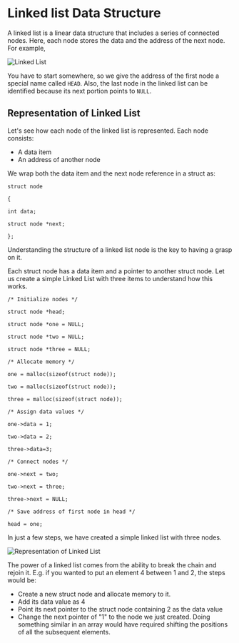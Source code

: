 # Linked list Data Structure

A linked list is a linear data structure that includes a series of connected nodes. Here, each node stores the data and the address of the next node. For example,

![Linked List](image.jpg)

You have to start somewhere, so we give the address of the first node a special name called `HEAD`. Also, the last node in the linked list can be identified because its next portion points to `NULL`.

## Representation of Linked List

Let's see how each node of the linked list is represented. Each node consists:

- A data item
- An address of another node

We wrap both the data item and the next node reference in a struct as:

`struct node`

`{`

  `int data;`

  `struct node *next;`

`};`

Understanding the structure of a linked list node is the key to having a grasp on it.

Each struct node has a data item and a pointer to another struct node. Let us create a simple Linked List with three items to understand how this works.

`/* Initialize nodes */`

`struct node *head;`

`struct node *one = NULL;`

`struct node *two = NULL;`

`struct node *three = NULL;`

`/* Allocate memory */`

`one = malloc(sizeof(struct node));`

`two = malloc(sizeof(struct node));`

`three = malloc(sizeof(struct node));`

`/* Assign data values */`

`one->data = 1;`

`two->data = 2;`

`three->data=3;`

`/* Connect nodes */`

`one->next = two;`

`two->next = three;`

`three->next = NULL;`

`/* Save address of first node in head */`

`head = one;`

In just a few steps, we have created a simple linked list with three nodes.

![Representation of Linked List](image.jpg)

The power of a linked list comes from the ability to break the chain and rejoin it. E.g. if you wanted to put an element 4 between 1 and 2, the steps would be:

- Create a new struct node and allocate memory to it.
- Add its data value as 4
- Point its next pointer to the struct node containing 2 as the data value
- Change the next pointer of "1" to the node we just created.
Doing something similar in an array would have required shifting the positions of all the subsequent elements.
